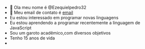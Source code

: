 - 👋 Ola meu nome é @Ezequielpedro32  
- 👀 Meu email de contato é [email](ezequiel.bolfe@escola.pr.gov.br)
- Eu estou interessado em programar novas linguagens
- Eu estou aprendendo a programar recentemente a linguagem de JavaScript 
- Sou um garoto acadêmico,com diversos objetivos
- Tenho 15 anos de vida
- 
